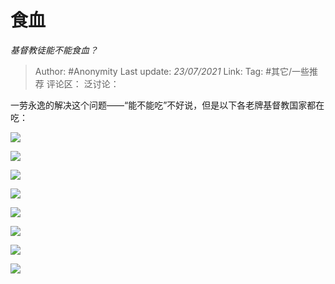 # 食血
*基督教徒能不能食血？*

> Author: #Anonymity
> Last update: *23/07/2021*
> Link:
> Tag: #其它/一些推荐
> 评论区：
> 泛讨论：

一劳永逸的解决这个问题——“能不能吃”不好说，但是以下各老牌基督教国家都在吃：

![](https://pic2.zhimg.com/50/v2-ad459d44fa196436ef45446677b8b894_hd.jpg?source=1940ef5c)

![](https://pic4.zhimg.com/50/v2-a2d838b52a1f37ca626eaf8ad7550767_hd.jpg?source=1940ef5c)

![](https://pic4.zhimg.com/50/v2-3a4aad53b443404074a46888eda6583a_hd.jpg?source=1940ef5c)

![](https://pic1.zhimg.com/50/v2-3fcb70de43e280986f1746df4ce107f1_hd.jpg?source=1940ef5c)

![](https://pic1.zhimg.com/50/v2-d1e06cd837d38c8deb38b8bb2305ffe9_hd.jpg?source=1940ef5c)

![](https://pic4.zhimg.com/50/v2-b8b32374d70806c186f9801d6ad0fb76_hd.jpg?source=1940ef5c)

![](https://pic1.zhimg.com/50/v2-c669fd196d27d983c4b1dc7ef669f023_hd.jpg?source=1940ef5c)

![](https://pic1.zhimg.com/50/v2-776f6c27b47561936ac09c7ba4446125_hd.jpg?source=1940ef5c)
